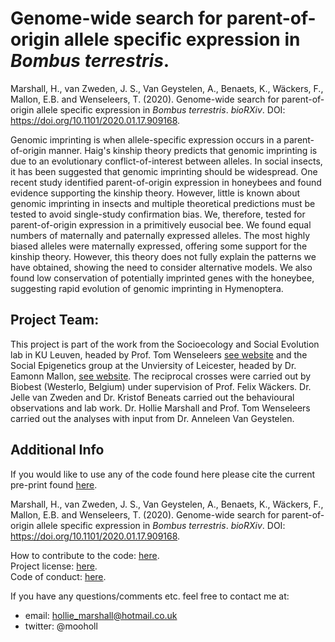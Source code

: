 # Genome-wide search for parent-of-origin allele specific expression in *Bombus terrestris*.

Marshall, H., van Zweden, J. S., Van Geystelen, A., Benaets, K., Wäckers, F., Mallon, E.B. and Wenseleers, T. (2020). Genome-wide search for parent-of-origin allele specific expression in *Bombus terrestris*. *bioRXiv*. DOI: https://doi.org/10.1101/2020.01.17.909168.

Genomic imprinting is when allele-specific expression occurs in a parent-of-origin manner. Haig's kinship theory predicts that genomic imprinting is due to an evolutionary conflict-of-interest between alleles. In social insects, it has been suggested that genomic imprinting should be widespread. One recent study identified parent-of-origin expression in honeybees and found evidence supporting the kinship theory. However, little is known about genomic imprinting in insects and multiple theoretical predictions must be tested to avoid single-study confirmation bias. We, therefore, tested for parent-of-origin expression in a primitively eusocial bee. We found equal numbers of maternally and paternally expressed alleles. The most highly biased alleles were maternally expressed, offering some support for the kinship theory. However, this theory does not fully explain the patterns we have obtained, showing the need to consider alternative models. We also found low conservation of potentially imprinted genes with the honeybee, suggesting rapid evolution of genomic imprinting in Hymenoptera. 

## Project Team: 

This project is part of the work from the Socioecology and Social Evolution lab in KU Leuven, headed by Prof. Tom Wenseleers [see website](https://bio.kuleuven.be/ento/wenseleers/twenseleers.htm) and the Social Epigenetics group at the Unviersity of Leicester, headed by Dr. Eamonn Mallon, [see website](https://www2.le.ac.uk/projects/selab). The reciprocal crosses were carried out by Biobest (Westerlo, Belgium) under supervision of Prof. Felix Wäckers. Dr. Jelle van Zweden and Dr. Kristof Beneats carried out the behavioural observations and lab work. Dr. Hollie Marshall and Prof. Tom Wenseleers carried out the analyses with input from Dr. Anneleen Van Geystelen.

## Additional Info

If you would like to use any of the code found here please cite the current pre-print found [here](https://www.biorxiv.org/content/10.1101/2020.01.17.909168v1.full).

Marshall, H., van Zweden, J. S., Van Geystelen, A., Benaets, K., Wäckers, F., Mallon, E.B. and Wenseleers, T. (2020). Genome-wide search for parent-of-origin allele specific expression in *Bombus terrestris*. *bioRXiv*. DOI: https://doi.org/10.1101/2020.01.17.909168.

How to contribute to the code: [here](Parent_of_Origin_Expression_Bumblebee/CONTRIBUTING.md).<br/>
Project license: [here](Parent_of_Origin_Expression_Bumblebee/LICENSE).<br/>
Code of conduct: [here](Parent_of_Origin_Expression_Bumblebee/CODE_OF_CONDUCT.md).

If you have any questions/comments etc. feel free to contact me at:
- email: hollie_marshall@hotmail.co.uk
- twitter: @mooholl
